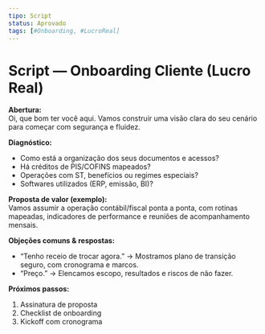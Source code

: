 ```yaml
---
tipo: Script
status: Aprovado
tags: [#Onboarding, #LucroReal]
---
```


# Script — Onboarding Cliente (Lucro Real)

**Abertura:**  
Oi, que bom ter você aqui. Vamos construir uma visão clara do seu cenário para começar com segurança e fluidez.

**Diagnóstico:**  
- Como está a organização dos seus documentos e acessos?  
- Há créditos de PIS/COFINS mapeados?  
- Operações com ST, benefícios ou regimes especiais?  
- Softwares utilizados (ERP, emissão, BI)?

**Proposta de valor (exemplo):**  
Vamos assumir a operação contábil/fiscal ponta a ponta, com rotinas mapeadas, indicadores de performance e reuniões de acompanhamento mensais.

**Objeções comuns & respostas:**  
- “Tenho receio de trocar agora.” → Mostramos plano de transição seguro, com cronograma e marcos.  
- “Preço.” → Elencamos escopo, resultados e riscos de não fazer.

**Próximos passos:**  
1) Assinatura de proposta  
2) Checklist de onboarding  
3) Kickoff com cronograma
